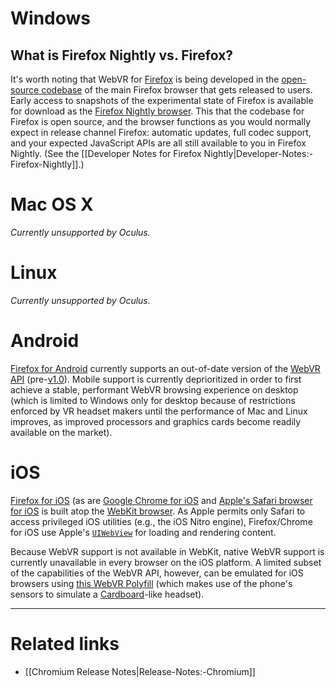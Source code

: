 # Windows

## What is Firefox Nightly vs. Firefox?

It's worth noting that WebVR for [Firefox](https://www.mozilla.org/firefox/) is being developed in the [open-source codebase](https://hg.mozilla.org/mozilla-central/) of the main Firefox browser that gets released to users. Early access to snapshots of the experimental state of Firefox is available for download as the [Firefox Nightly browser](https://nightly.mozilla.org/). This that the codebase for Firefox is open source, and the browser functions as you would normally expect in release channel Firefox: automatic updates, full codec support, and your expected JavaScript APIs are all still available to you in Firefox Nightly. (See the [[Developer Notes for Firefox Nightly|Developer-Notes:-Firefox-Nightly]].)

# Mac OS X

_Currently unsupported by Oculus._

# Linux

_Currently unsupported by Oculus._

# Android

[Firefox for Android](https://www.mozilla.org/firefox/android/) currently supports an out-of-date version of the [WebVR API](https://w3c.github.io/webvr/) (pre-[v1.0](https://hacks.mozilla.org/2016/03/introducing-the-webvr-1-0-api-proposal/)). Mobile support is currently deprioritized in order to first achieve a stable, performant WebVR browsing experience on desktop (which is limited to Windows only for desktop because of restrictions enforced by VR headset makers until the performance of Mac and Linux improves, as improved processors and graphics cards become readily available on the market).

# iOS

[Firefox for iOS](https://www.mozilla.org/firefox/ios/) (as are [Google Chrome for iOS](https://developer.chrome.com/multidevice/ios/overview) and [Apple's Safari browser for iOS](https://en.wikipedia.org/wiki/Safari_(web_browser)) is built atop the [WebKit browser](https://webkit.org/). As Apple permits only Safari to access privileged iOS utilities (e.g., the iOS Nitro engine), Firefox/Chrome for iOS use Apple's [`UIWebView`](https://developer.apple.com/reference/uikit/uiwebview) for loading and rendering content.

Because WebVR support is not available in WebKit, native WebVR support is currently unavailable in every browser on the iOS platform. A limited subset of the capabilities of the WebVR API, however, can be emulated for iOS browsers using [this WebVR Polyfill](https://github.com/borismus/webvr-polyfill) (which makes use of the phone's sensors to simulate a [Cardboard](https://vr.google.com/cardboard/)-like headset).

<hr>

# Related links

* [[Chromium Release Notes|Release-Notes:-Chromium]]
